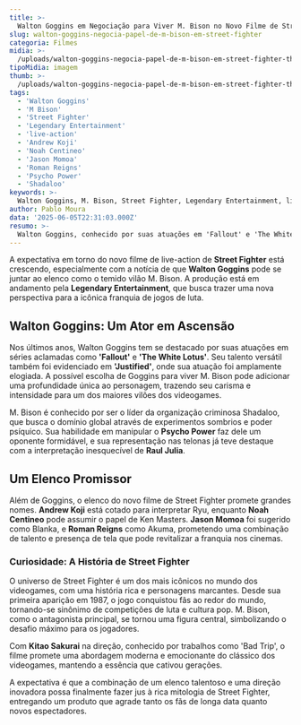 ```yaml
---
title: >-
  Walton Goggins em Negociação para Viver M. Bison no Novo Filme de Street Fighter
slug: walton-goggins-negocia-papel-de-m-bison-em-street-fighter
categoria: Filmes
midia: >-
  /uploads/walton-goggins-negocia-papel-de-m-bison-em-street-fighter-thumb.jpg
tipoMidia: imagem
thumb: >-
  /uploads/walton-goggins-negocia-papel-de-m-bison-em-street-fighter-thumb.jpg
tags:
  - 'Walton Goggins'
  - 'M Bison'
  - 'Street Fighter'
  - 'Legendary Entertainment'
  - 'live-action'
  - 'Andrew Koji'
  - 'Noah Centineo'
  - 'Jason Momoa'
  - 'Roman Reigns'
  - 'Psycho Power'
  - 'Shadaloo'
keywords: >-
  Walton Goggins, M. Bison, Street Fighter, Legendary Entertainment, live-action, Andrew Koji, Noah Centineo, Jason Momoa, Roman Reigns, Psycho Power, Shadaloo
author: Pablo Moura
data: '2025-06-05T22:31:03.000Z'
resumo: >-
  Walton Goggins, conhecido por suas atuações em 'Fallout' e 'The White Lotus', está em discussões para interpretar o lendário vilão M. Bison no próximo live-action de Street Fighter.
---
```


A expectativa em torno do novo filme de live-action de **Street Fighter** está crescendo, especialmente com a notícia de que **Walton Goggins** pode se juntar ao elenco como o temido vilão M. Bison. A produção está em andamento pela **Legendary Entertainment**, que busca trazer uma nova perspectiva para a icônica franquia de jogos de luta.

## Walton Goggins: Um Ator em Ascensão

Nos últimos anos, Walton Goggins tem se destacado por suas atuações em séries aclamadas como **'Fallout'** e **'The White Lotus'**. Seu talento versátil também foi evidenciado em **'Justified'**, onde sua atuação foi amplamente elogiada. A possível escolha de Goggins para viver M. Bison pode adicionar uma profundidade única ao personagem, trazendo seu carisma e intensidade para um dos maiores vilões dos videogames.

M. Bison é conhecido por ser o líder da organização criminosa Shadaloo, que busca o domínio global através de experimentos sombrios e poder psíquico. Sua habilidade em manipular o **Psycho Power** faz dele um oponente formidável, e sua representação nas telonas já teve destaque com a interpretação inesquecível de **Raul Julia**.

## Um Elenco Promissor

Além de Goggins, o elenco do novo filme de Street Fighter promete grandes nomes. **Andrew Koji** está cotado para interpretar Ryu, enquanto **Noah Centineo** pode assumir o papel de Ken Masters. **Jason Momoa** foi sugerido como Blanka, e **Roman Reigns** como Akuma, prometendo uma combinação de talento e presença de tela que pode revitalizar a franquia nos cinemas.

### Curiosidade: A História de Street Fighter
O universo de Street Fighter é um dos mais icônicos no mundo dos videogames, com uma história rica e personagens marcantes. Desde sua primeira aparição em 1987, o jogo conquistou fãs ao redor do mundo, tornando-se sinônimo de competições de luta e cultura pop. M. Bison, como o antagonista principal, se tornou uma figura central, simbolizando o desafio máximo para os jogadores.

Com **Kitao Sakurai** na direção, conhecido por trabalhos como 'Bad Trip', o filme promete uma abordagem moderna e emocionante do clássico dos videogames, mantendo a essência que cativou gerações.

A expectativa é que a combinação de um elenco talentoso e uma direção inovadora possa finalmente fazer jus à rica mitologia de Street Fighter, entregando um produto que agrade tanto os fãs de longa data quanto novos espectadores.